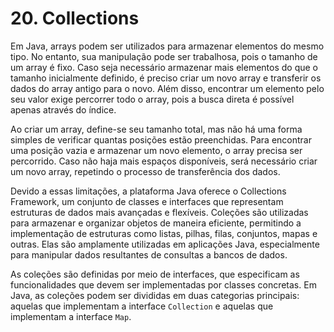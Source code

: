 # 20. Collections

Em Java, arrays podem ser utilizados para armazenar elementos do mesmo tipo. No entanto, sua manipulação pode ser trabalhosa, pois o tamanho de um array é fixo. Caso seja necessário armazenar mais elementos do que o tamanho inicialmente definido, é preciso criar um novo array e transferir os dados do array antigo para o novo. Além disso, encontrar um elemento pelo seu valor exige percorrer todo o array, pois a busca direta é possível apenas através do índice.

Ao criar um array, define-se seu tamanho total, mas não há uma forma simples de verificar quantas posições estão preenchidas. Para encontrar uma posição vazia e armazenar um novo elemento, o array precisa ser percorrido. Caso não haja mais espaços disponíveis, será necessário criar um novo array, repetindo o processo de transferência dos dados.

Devido a essas limitações, a plataforma Java oferece o Collections Framework, um conjunto de classes e interfaces que representam estruturas de dados mais avançadas e flexíveis. Coleções são utilizadas para armazenar e organizar objetos de maneira eficiente, permitindo a implementação de estruturas como listas, pilhas, filas, conjuntos, mapas e outras. Elas são amplamente utilizadas em aplicações Java, especialmente para manipular dados resultantes de consultas a bancos de dados.

As coleções são definidas por meio de interfaces, que especificam as funcionalidades que devem ser implementadas por classes concretas. Em Java, as coleções podem ser divididas em duas categorias principais: aquelas que implementam a interface `Collection` e aquelas que implementam a interface `Map`.